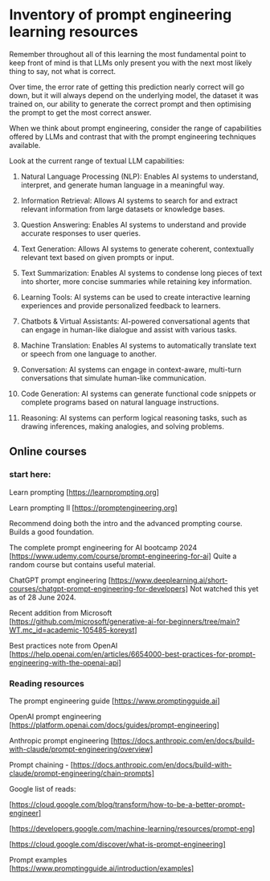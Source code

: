 # Inventory of prompt engineering learning resources

Remember throughout all of this learning the most fundamental point to keep front of mind is that LLMs only present you with the next most likely thing to say, not what is correct.  

Over time, the error rate of getting this prediction nearly correct will go down, but it will always depend on the underlying model, the dataset it was trained on, our ability to generate the correct prompt and then optimising the prompt to get the most correct answer.

When we think about prompt engineering, consider the range of capabilities offered by LLMs and contrast that with the prompt engineering techniques available. 

Look at the current range of textual LLM capabilities:

1. Natural Language Processing (NLP): Enables AI systems to understand, interpret, and generate human language in a meaningful way.

2. Information Retrieval: Allows AI systems to search for and extract relevant information from large datasets or knowledge bases.

3. Question Answering: Enables AI systems to understand and provide accurate responses to user queries.

4. Text Generation: Allows AI systems to generate coherent, contextually relevant text based on given prompts or input.

5. Text Summarization: Enables AI systems to condense long pieces of text into shorter, more concise summaries while retaining key information.

6. Learning Tools: AI systems can be used to create interactive learning experiences and provide personalized feedback to learners.

7. Chatbots & Virtual Assistants: AI-powered conversational agents that can engage in human-like dialogue and assist with various tasks.

8. Machine Translation: Enables AI systems to automatically translate text or speech from one language to another.

9. Conversation: AI systems can engage in context-aware, multi-turn conversations that simulate human-like communication.

10. Code Generation: AI systems can generate functional code snippets or complete programs based on natural language instructions.

11. Reasoning: AI systems can perform logical reasoning tasks, such as drawing inferences, making analogies, and solving problems.



## Online courses

### start here:

Learn prompting [https://learnprompting.org]   

Learn prompting II [https://promptengineering.org]

Recommend doing both the intro and the advanced prompting course.
Builds a good foundation.

The complete prompt engineering for AI bootcamp 2024 [https://www.udemy.com/course/prompt-engineering-for-ai]
Quite a random course but contains useful material.

ChatGPT prompt engineering [https://www.deeplearning.ai/short-courses/chatgpt-prompt-engineering-for-developers]
Not watched this yet as of 28 June 2024.

Recent addition from Microsoft  
[https://github.com/microsoft/generative-ai-for-beginners/tree/main?WT.mc_id=academic-105485-koreyst]

Best practices note from OpenAI  
[https://help.openai.com/en/articles/6654000-best-practices-for-prompt-engineering-with-the-openai-api]  


### Reading resources

The prompt engineering guide [https://www.promptingguide.ai]

OpenAI prompt engineering [https://platform.openai.com/docs/guides/prompt-engineering]

Anthropic prompt engineering [https://docs.anthropic.com/en/docs/build-with-claude/prompt-engineering/overview]

Prompt chaining - [https://docs.anthropic.com/en/docs/build-with-claude/prompt-engineering/chain-prompts]  


Google list of reads:  

[https://cloud.google.com/blog/transform/how-to-be-a-better-prompt-engineer]  

[https://developers.google.com/machine-learning/resources/prompt-eng]  

[https://cloud.google.com/discover/what-is-prompt-engineering]

Prompt examples  
[https://www.promptingguide.ai/introduction/examples]  




